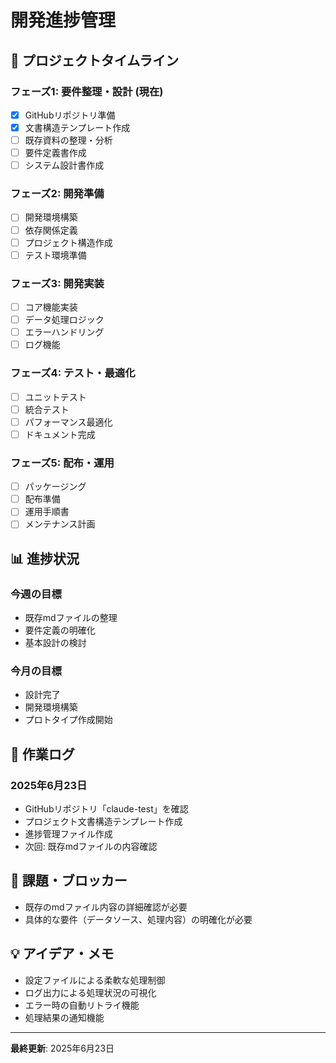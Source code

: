 # 開発進捗管理

## 📅 プロジェクトタイムライン

### フェーズ1: 要件整理・設計 (現在)
- [x] GitHubリポジトリ準備
- [x] 文書構造テンプレート作成
- [ ] 既存資料の整理・分析
- [ ] 要件定義書作成
- [ ] システム設計書作成

### フェーズ2: 開発準備
- [ ] 開発環境構築
- [ ] 依存関係定義
- [ ] プロジェクト構造作成
- [ ] テスト環境準備

### フェーズ3: 開発実装
- [ ] コア機能実装
- [ ] データ処理ロジック
- [ ] エラーハンドリング
- [ ] ログ機能

### フェーズ4: テスト・最適化
- [ ] ユニットテスト
- [ ] 統合テスト
- [ ] パフォーマンス最適化
- [ ] ドキュメント完成

### フェーズ5: 配布・運用
- [ ] パッケージング
- [ ] 配布準備
- [ ] 運用手順書
- [ ] メンテナンス計画

## 📊 進捗状況

### 今週の目標
- 既存mdファイルの整理
- 要件定義の明確化
- 基本設計の検討

### 今月の目標
- 設計完了
- 開発環境構築
- プロトタイプ作成開始

## 📝 作業ログ

### 2025年6月23日
- GitHubリポジトリ「claude-test」を確認
- プロジェクト文書構造テンプレート作成
- 進捗管理ファイル作成
- 次回: 既存mdファイルの内容確認

## 🚧 課題・ブロッカー
- 既存のmdファイル内容の詳細確認が必要
- 具体的な要件（データソース、処理内容）の明確化が必要

## 💡 アイデア・メモ
- 設定ファイルによる柔軟な処理制御
- ログ出力による処理状況の可視化
- エラー時の自動リトライ機能
- 処理結果の通知機能

---
**最終更新**: 2025年6月23日